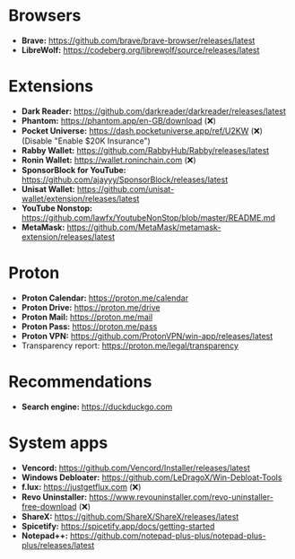 # Browsers #
* **Brave:** https://github.com/brave/brave-browser/releases/latest
* **LibreWolf:** https://codeberg.org/librewolf/source/releases/latest
# Extensions #
* **Dark Reader:** https://github.com/darkreader/darkreader/releases/latest
* **Phantom:** https://phantom.app/en-GB/download (❌)
* **Pocket Universe:** https://dash.pocketuniverse.app/ref/U2KW (❌) (Disable "Enable $20K Insurance")
* **Rabby Wallet:** https://github.com/RabbyHub/Rabby/releases/latest
* **Ronin Wallet:** https://wallet.roninchain.com (❌)
* **SponsorBlock for YouTube:** https://github.com/ajayyy/SponsorBlock/releases/latest
* **Unisat Wallet:** https://github.com/unisat-wallet/extension/releases/latest
* **YouTube Nonstop:** https://github.com/lawfx/YoutubeNonStop/blob/master/README.md
* **MetaMask:** https://github.com/MetaMask/metamask-extension/releases/latest
# Proton #
* **Proton Calendar:** https://proton.me/calendar
* **Proton Drive:** https://proton.me/drive
* **Proton Mail:** https://proton.me/mail
* **Proton Pass:** https://proton.me/pass
* **Proton VPN:** https://github.com/ProtonVPN/win-app/releases/latest
* Transparency report: https://proton.me/legal/transparency
# Recommendations #
* **Search engine:** https://duckduckgo.com
# System apps #
* **Vencord:** https://github.com/Vencord/Installer/releases/latest
* **Windows Debloater:** https://github.com/LeDragoX/Win-Debloat-Tools
* **f.lux:** https://justgetflux.com (❌)
* **Revo Uninstaller:** https://www.revouninstaller.com/revo-uninstaller-free-download (❌)
* **ShareX:** https://github.com/ShareX/ShareX/releases/latest
* **Spicetify:** https://spicetify.app/docs/getting-started
* **Notepad++:** https://github.com/notepad-plus-plus/notepad-plus-plus/releases/latest